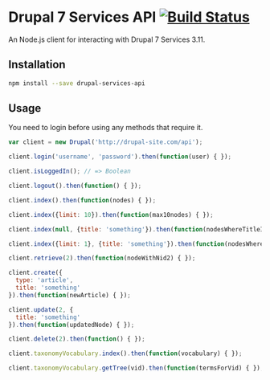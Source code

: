 # Drupal 7 Services API [![Build Status](https://travis-ci.org/poetic/drupal-services-api.svg?branch=master)](https://travis-ci.org/poetic/drupal-services-api)

An Node.js client for interacting with Drupal 7 Services 3.11.

## Installation

```sh
npm install --save drupal-services-api
```

## Usage

You need to login before using any methods that require it.

```js
var client = new Drupal('http://drupal-site.com/api');

client.login('username', 'password').then(function(user) { });

client.isLoggedIn(); // => Boolean

client.logout().then(function() { });

client.index().then(function(nodes) { });

client.index({limit: 10}).then(function(max10nodes) { });

client.index(null, {title: 'something'}).then(function(nodesWhereTitleIsSomething) { });

client.index({limit: 1}, {title: 'something'}).then(function(nodesWhereTitleIsSomethingButOnly1) { });

client.retrieve(2).then(function(nodeWithNid2) { });

client.create({
  type: 'article',
  title: 'something'
}).then(function(newArticle) { });

client.update(2, {
  title: 'something'
}).then(function(updatedNode) { });

client.delete(2).then(function() { });

client.taxonomyVocabulary.index().then(function(vocabulary) { });

client.taxonomyVocabulary.getTree(vid).then(function(termsForVid) { });
```

